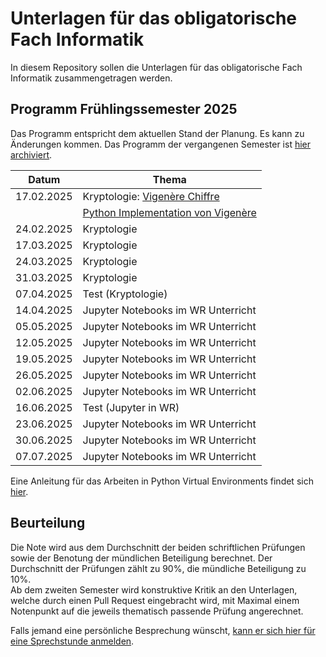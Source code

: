 # Unterlagen für das obligatorische Fach Informatik

In diesem Repository sollen die Unterlagen für das obligatorische Fach Informatik zusammengetragen werden.

## Programm Frühlingssemester 2025

Das Programm entspricht dem aktuellen Stand der Planung. Es kann zu
Änderungen kommen. Das Programm der vergangenen Semester ist 
[hier archiviert](archive/inhalt.md).

| Datum | Thema |
| ----- | ----- |
| 17.02.2025 | Kryptologie: [Vigenère Chiffre](250217/main.md) |
|       | [Python Implementation von Vigenère](250217/unterlagen/chiffre.py) |
| 24.02.2025 | Kryptologie |
| 17.03.2025 | Kryptologie |
| 24.03.2025 | Kryptologie |
| 31.03.2025 | Kryptologie |
| 07.04.2025 | Test (Kryptologie) |
| 14.04.2025 | Jupyter Notebooks im WR Unterricht |
| 05.05.2025 | Jupyter Notebooks im WR Unterricht |
| 12.05.2025 | Jupyter Notebooks im WR Unterricht |
| 19.05.2025 | Jupyter Notebooks im WR Unterricht |
| 26.05.2025 | Jupyter Notebooks im WR Unterricht |
| 02.06.2025 | Jupyter Notebooks im WR Unterricht |
| 16.06.2025 | Test (Jupyter in WR) |
| 23.06.2025 | Jupyter Notebooks im WR Unterricht |
| 30.06.2025 | Jupyter Notebooks im WR Unterricht |
| 07.07.2025 | Jupyter Notebooks im WR Unterricht |


Eine Anleitung für das Arbeiten in Python Virtual Environments findet
sich [hier](allgemeines/anleitung_venv.md).

## Beurteilung

Die Note wird aus dem Durchschnitt der beiden schriftlichen Prüfungen
sowie der Benotung der mündlichen Beteiligung berechnet. Der
Durchschnitt der Prüfungen zählt zu 90%, die mündliche Beteiligung zu
10%.  
Ab dem zweiten Semester wird konstruktive Kritik an den Unterlagen,
welche durch einen Pull Request eingebracht wird, mit Maximal einem
Notenpunkt auf die jeweils thematisch passende Prüfung angerechnet.

Falls jemand eine persönliche Besprechung wünscht, [kann er sich hier für
eine Sprechstunde anmelden](https://calendar.app.google/kPthfpWed3uPP1cC6).
